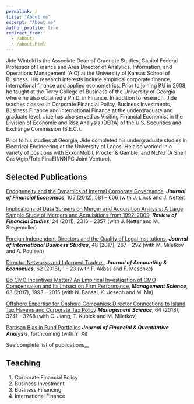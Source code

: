 ```yaml
---
permalink: /
title: "About me"
excerpt: "About me"
author_profile: true
redirect_from: 
  - /about/
  - /about.html
---
```


Jide Wintoki is the Associate Dean of Graduate Studies, Capitol Federal Professor of Finance and Area Director of Analytics, Information, and Operations Management (AIO) at the University of Kansas School of Business. His research interests include empirical corporate finance, international finance and applied econometrics. Prior to joining KU in 2008, he taught at the Terry College of Business of the University of Georgia where he also obtained a Ph.D. in Finance. In addition to research, Jide teaches classes in Corporate Financial Policy, Business Investments, Business Finance and International Finance at the undergraduate and graduate level. Jide has also served as Visiting Financial Economist in the Division of Economic and Risk Analysis (DERA) of the U.S. Securities and Exchange Commission (S.E.C.).

Prior to his studies at Georgia, Jide completed his undergraduate studies in Electrical Engineering at the University of Lagos. He also worked in a variety of positions with ExxonMobil, Procter & Gamble, and NLNG (A Shell Gas/Agip/TotalFinaElf/NNPC Joint Venture).


Selected Publications
------
[Endogeneity and the Dynamics of Internal Corporate Governance](http://dx.doi.org/10.1016/j.jfineco.2012.03.005), 
_**Journal of Financial Economics**_, 105 (2012), 581 – 606 (with J. Linck and J. Netter)


[Implications of Data Screens on Merger and Acquisition Analysis: A Large Sample Study of Mergers and Acquisitions from 1992–2009](http://dx.doi.org/10.1093/rfs/hhr010), _**Review of Financial Studies**_, 24 (2011), 2316 – 2357 (with J. Netter and M. Stegemoller)


[Foreign Independent Directors and the Quality of Legal Institutions](http://dx.doi.org/10.1057/s41267-016-0033-0),
_**Journal of International Business Studies**_, 48 (2017), 267 – 292 (with M. Miletkov and A. Poulsen)


[Director Networks and Informed Traders](http://dx.doi.org/10.1016/j.jacceco.2016.03.003), 
_**Journal of Accounting & Economics**_, 62 (2016), 1 – 23 (with F. Akbas and F. Meschke)


[Do CMO Incentives Matter? An Empirical Investigation of CMO Compensation and Its Impact on Firm Performance](http://dx.doi.org/10.1287/mnsc.2015.2418),
_**Management Science**_, 63 (2017), 1993 – 2015 (with N. Bansal, K. Joseph and M. Ma)


[Offshore Expertise for Onshore Companies: Director Connections to Island Tax Havens and Corporate Tax Policy](http://dx.doi.org/10.1287/mnsc.2017.2776) 
_**Management Science**_, 64 (2018), 3241 – 3268 (with C. Jiang, T. Kubick and M. Miletkov)


[Partisan Bias in Fund Portfolios](https://dx.doi.org/10.2139/ssrn.2933270) 
_**Journal of Financial & Quantitative Analysis**_, forthcoming (with Y. Xi)


See complete list of publications[...](https://mbwintoki.github.io/publications)


Teaching
------
1. Corporate Financial Policy
1. Business Investment 
1. Business Financing
1. International Finance


